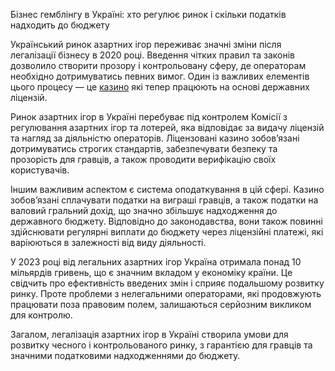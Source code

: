 Бізнес гемблінгу в Україні: хто регулює ринок і скільки податків надходить до бюджету

Український ринок азартних ігор переживає значні зміни після легалізації бізнесу в 2020 році. Введення чітких правил та законів дозволило створити прозору і контрольовану сферу, де операторам необхідно дотримуватись певних вимог. Один із важливих елементів цього процесу — це <a href=https://www.5.ua/novyny-kompaniy/biznes-hemblinhu-v-ukraini-khto-rehuliuie-rynok-i-skilky-podatkiv-nadkhodyt-do-biudzhetu-308768.html>казино</a> які тепер працюють на основі державних ліцензій.

Ринок азартних ігор в Україні перебуває під контролем Комісії з регулювання азартних ігор та лотерей, яка відповідає за видачу ліцензій та нагляд за діяльністю операторів. Ліцензовані казино зобов’язані дотримуватись строгих стандартів, забезпечувати безпеку та прозорість для гравців, а також проводити верифікацію своїх користувачів.

Іншим важливим аспектом є система оподаткування в цій сфері. Казино зобов’язані сплачувати податки на виграші гравців, а також податки на валовий гральний дохід, що значно збільшує надходження до державного бюджету. Відповідно до законодавства, вони також повинні здійснювати регулярні виплати до бюджету через ліцензійні платежі, які варіюються в залежності від виду діяльності.

У 2023 році від легальних азартних ігор Україна отримала понад 10 мільярдів гривень, що є значним вкладом у економіку країни. Це свідчить про ефективність введених змін і сприяє подальшому розвитку ринку. Проте проблеми з нелегальними операторами, які продовжують працювати поза правовим полем, залишаються серйозним викликом для контролю.

Загалом, легалізація азартних ігор в Україні створила умови для розвитку чесного і контрольованого ринку, з гарантією для гравців та значними податковими надходженнями до бюджету.
